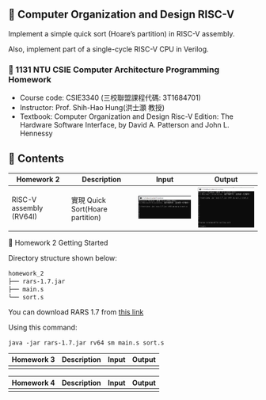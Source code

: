 ## 📝 Computer Organization and Design RISC-V
Implement a simple quick sort (Hoare’s partition) in RISC-V assembly. 

Also, implement part of a single-cycle RISC-V CPU in Verilog.

### 🔗 1131 NTU CSIE Computer Architecture Programming Homework
- Course code: CSIE3340 (三校聯盟課程代碼: 3T1684701)
- Instructor: Prof. Shih-Hao Hung(洪士灝 教授)
- Textbook: Computer Organization and Design Risc-V Edition: The Hardware Software Interface, by David A. Patterson and John L. Hennessy

## 📁 Contents
| Homework 2 | Description | Input | Output |
|-------------|-----------------|-----------------|-----------------|
| RISC-V assembly (RV64I) | 實現 Quick Sort(Hoare partition) | <img src="image/1.PNG" width="250"/> | <img src="image/2.PNG" width="250"/> |

🚀 Homework 2 Getting Started

Directory structure shown below:
```
homework_2
├── rars-1.7.jar
├── main.s
└── sort.s
```

You can download RARS 1.7 from [this link](https://github.com/rarsm/rars/releases/download/v1.7/rars-1.7.jar)

Using this command:
```
java -jar rars-1.7.jar rv64 sm main.s sort.s
```

| Homework 3 | Description | Input | Output |
|-------------|-----------------|-----------------|-----------------|
|  |  |  |  |

| Homework 4 | Description | Input | Output |
|-------------|-----------------|-----------------|-----------------|
|  |  |  |  |
